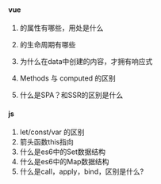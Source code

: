 #### vue
1. <Keep-alive> 的属性有哪些，用处是什么

2. <Keep-alive>的生命周期有哪些

3. 为什么在data中创建的内容，才拥有响应式

4. Methods 与 computed 的区别

5. 什么是SPA？和SSR的区别是什么


#### js

1. let/const/var 的区别
2. 箭头函数this指向
3. 什么是es6中的Set数据结构
4. 什么是es6中的Map数据结构
5. 什么是call，apply，bind，区别是什么?
